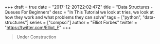 +++
draft = true
date = "2017-12-20T22:02:47Z"
title = "Data Structures - Queues For Beginners"
desc = "In This Tutorial we look at tries, we look at how they work and what problems they can solve"
tags = ["python", "data-structures"]
series = ["compsci"]
author = "Elliot Forbes"
twitter = "https://twitter.com/Elliot_F"
+++

> Under Construction